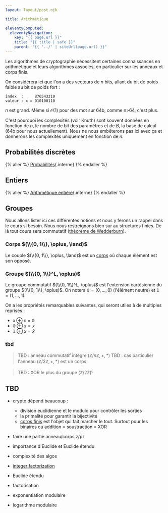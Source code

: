 ```yaml
---
layout: layout/post.njk

title: Arithmétique

eleventyComputed:
  eleventyNavigation:
    key: "{{ page.url }}"
    title: "{{ title | safe }}"
    parent: "{{ '../' | siteUrl(page.url) }}"
---
```


Les algorithmes de cryptographie nécessitent certaines connaissances en arithmétique et leurs algorithmes associés, en particulier sur les anneaux et corps finis.

On considérera ici que l'on a des vecteurs de $n$ bits, allant du bit de poids faible au bit de poids fort :

```
index  :     876543210
valeur : x = 010100110
```

$n$ est grand. Même si $\mathcal{O}(1)$ pour des mot sur 64b, comme n>64, c'est plus.

C'est pourquoi les complexités (voir Knuth) sont souvent données en fonction de $n$, le nombre de bit des paramètres et de $B$, la base de calcul (64b pour nous actuellement). Nous ne nous embêterons pas ici avec ça et donnerons les complexités uniquement en fonction de $n$.

## Probabilités discrètes

{% aller %}
[Probabilités](probabilités){.interne}
{% endaller %}

## Entiers

{% aller %}
[Arithmétique entière](nombres){.interne}
{% endaller %}

## Groupes

Nous allons lister ici ces différentes notions et nous y ferons un rappel dans le cours si besoin. Nous nous restreignons bien sur au structures finies. De là tout cours sera commutatif ([théorème de Wedderburn](https://fr.wikipedia.org/wiki/Th%C3%A9or%C3%A8me_de_Wedderburn)).

### Corps $(\\{0, 1\\}, \oplus, \land)$

Le couple $(\\{0, 1\\}, \oplus, \land)$ est un [corps](https://fr.wikipedia.org/wiki/Corps_(math%C3%A9matiques)) où chaque élément est son opposé.

### Groupe $(\\{0, 1\\}^L, \oplus)$

Le groupe commutatif $(\\{0, 1\\}^L, \oplus)$ est l'extension cartésienne du groupe $(\\{0, 1\\}, \oplus)$. On notera $\mathbb{0} = (0, \dots, 0)$ (l'élément neutre) et $\mathbb{1} = (1, \dots, 1)$.

On a les propriétés remarquables suivantes, qui seront utiles à de multiples reprises :

- $x \oplus x = \mathbb{0}$
- $\mathbb{0} \oplus x = x$
- $\mathbb{1} \oplus x = \bar{x}$

### tbd

>TBD : anneau commutatif intègre $(\mathbb{Z}/n\mathbb{Z}, +, *)$
>TBD : cas particulier l'anneau $(\mathbb{Z}/2\mathbb{Z}, +, *)$ est un corps.

>TBD : XOR le plus du groupe $(\mathbb{Z}/2\mathbb{Z})^L$


## TBD

- crypto dépend beaucoup :
  - division euclidienne et le modulo pour contrôler les sorties
  - la primalité pour garantir la bijectivité
  - [corps finis](https://en.wikipedia.org/wiki/Finite_field_arithmetic) est l'objet qui fait marcher le tout. Surtout pour les binaires ou addition = soustraction = XOR

- faire une partie anneau/corps z/pz
- importance d'Euclide et Euclide étendu
- complexité des algos

- [integer factorization](https://en.wikipedia.org/wiki/Integer_factorization)

- Euclide étendu
- factorisation
- exponentiation modulaire
- logarithme modulaire
